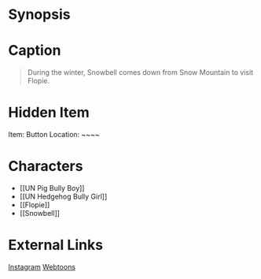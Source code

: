 # Synopsis


# Caption
> During the winter, Snowbell comes down from Snow Mountain to visit Flopie.

# Hidden Item
Item: Button
Location: ~~~~

# Characters
* [[UN Pig Bully Boy]]
* [[UN Hedgehog Bully Girl]]
* [[Flopie]]
* [[Snowbell]]

# External Links
[Instagram](https://www.instagram.com/p/CJKH0TyDkVL/?igshid=YmMyMTA2M2Y=)
[Webtoons](https://www.webtoons.com/en/challenge/twistwood-tales/63-winter-weirdo/viewer?title_no=344740&episode_no=68)